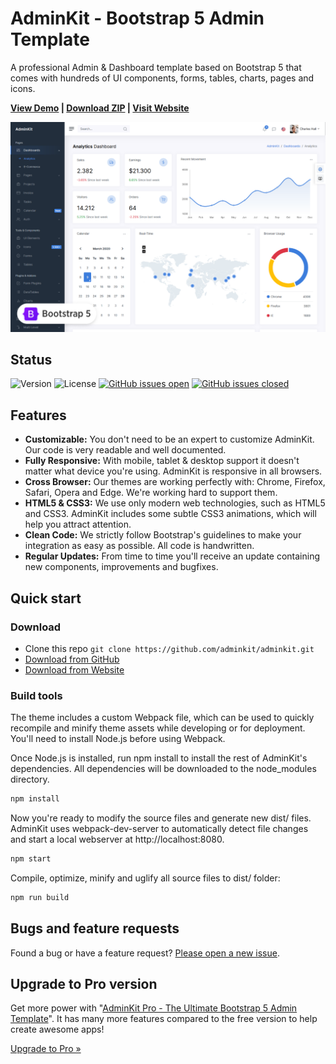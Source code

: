 # AdminKit - Bootstrap 5 Admin Template

A professional Admin & Dashboard template based on Bootstrap 5 that comes with hundreds of UI components, forms, tables, charts, pages and icons.

<strong><a href="https://demo.adminkit.io/">View Demo</a> | <a href="https://github.com/adminkit/adminkit/archive/master.zip">Download ZIP</a> | <a href="https://adminkit.io/">Visit Website</a></strong>

[![AdminKit Demo](/src/img/adminkit-bootstrap-5-admin-template.png)](https://demo.adminkit.io/)

## Status

![Version](https://img.shields.io/github/package-json/v/adminkit/adminkit) ![License](https://img.shields.io/badge/license-MIT-blue.svg) [![GitHub issues open](https://img.shields.io/github/issues/adminkit/adminkit.svg)](https://github.com/adminkit/adminkit/issues?q=is%3Aopen+is%3Aissue) [![GitHub issues closed](https://img.shields.io/github/issues-closed-raw/adminkit/adminkit.svg)](https://github.com/adminkit/adminkit/issues?q=is%3Aissue+is%3Aclosed)

## Features

* **Customizable:** You don't need to be an expert to customize AdminKit. Our code is very readable and well documented.
* **Fully Responsive:** With mobile, tablet & desktop support it doesn't matter what device you're using. AdminKit is responsive in all browsers.
* **Cross Browser:** Our themes are working perfectly with: Chrome, Firefox, Safari, Opera and Edge. We're working hard to support them.
* **HTML5 & CSS3:** We use only modern web technologies, such as HTML5 and CSS3. AdminKit includes some subtle CSS3 animations, which will help you attract attention.
* **Clean Code:** We strictly follow Bootstrap's guidelines to make your integration as easy as possible. All code is handwritten.
* **Regular Updates:** From time to time you'll receive an update containing new components, improvements and bugfixes.

## Quick start

### Download

* Clone this repo `git clone https://github.com/adminkit/adminkit.git`
* [Download from GitHub](https://github.com/adminkit/adminkit/archive/master.zip)
* [Download from Website](https://adminkit.io/#download)

### Build tools

The theme includes a custom Webpack file, which can be used to quickly recompile and minify theme assets while developing or for deployment. You'll need to install Node.js before using Webpack.

Once Node.js is installed, run npm install to install the rest of AdminKit's dependencies. All dependencies will be downloaded to the node_modules directory.

```sh
npm install
```

Now you're ready to modify the source files and generate new dist/ files. AdminKit uses webpack-dev-server to automatically detect file changes and start a local webserver at http://localhost:8080.

```sh
npm start
```

Compile, optimize, minify and uglify all source files to dist/ folder:

```sh
npm run build
```

## Bugs and feature requests

Found a bug or have a feature request? [Please open a new issue](https://github.com/adminkit/adminkit/issues/new).

## Upgrade to Pro version

Get more power with "[AdminKit Pro - The Ultimate Bootstrap 5 Admin Template](https://adminkit.io/)". It has many more features compared to the free version to help create awesome apps!

[Upgrade to Pro »](https://adminkit.io/pricing)
